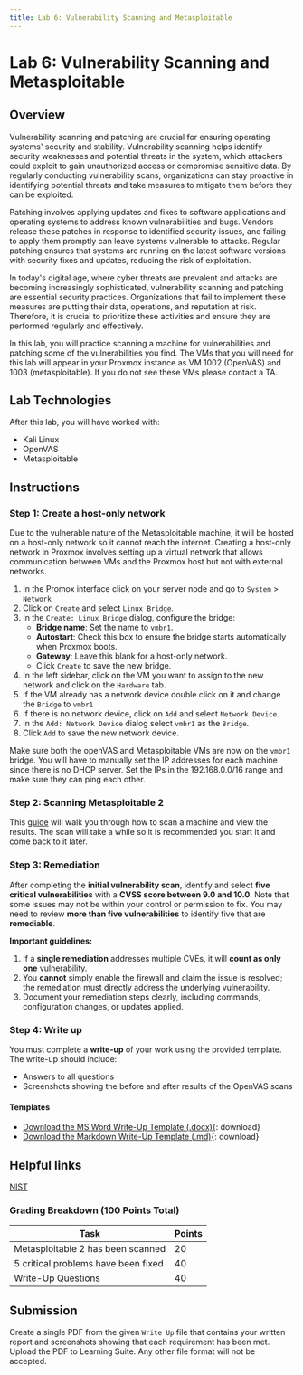 ```yaml
---
title: Lab 6: Vulnerability Scanning and Metasploitable
---
```


# Lab 6: Vulnerability Scanning and Metasploitable

## Overview

Vulnerability scanning and patching are crucial for ensuring operating systems' security and stability. Vulnerability scanning helps identify security weaknesses and potential threats in the system, which attackers could exploit to gain unauthorized access or compromise sensitive data. By regularly conducting vulnerability scans, organizations can stay proactive in identifying potential threats and take measures to mitigate them before they can be exploited.

Patching involves applying updates and fixes to software applications and operating systems to address known vulnerabilities and bugs. Vendors release these patches in response to identified security issues, and failing to apply them promptly can leave systems vulnerable to attacks. Regular patching ensures that systems are running on the latest software versions with security fixes and updates, reducing the risk of exploitation.

In today's digital age, where cyber threats are prevalent and attacks are becoming increasingly sophisticated, vulnerability scanning and patching are essential security practices. Organizations that fail to implement these measures are putting their data, operations, and reputation at risk. Therefore, it is crucial to prioritize these activities and ensure they are performed regularly and effectively.

In this lab, you will practice scanning a machine for vulnerabilities and patching some of the vulnerabilities you find. The VMs that you will need for this lab will appear in your Proxmox instance as VM 1002 (OpenVAS) and 1003 (metasploitable). If you do not see these VMs please contact a TA.

## Lab Technologies

After this lab, you will have worked with:

- Kali Linux
- OpenVAS
- Metasploitable

## Instructions

### Step 1: Create a host-only network

Due to the vulnerable nature of the Metasploitable machine, it will be hosted on a host-only network so it cannot reach the internet. Creating a host-only network in Proxmox involves setting up a virtual network that allows communication between VMs and the Proxmox host but not with external networks. 

1. In the Promox interface click on your server node and go to `System` > `Network`
1. Click on `Create` and select `Linux Bridge`.
1. In the `Create: Linux Bridge` dialog, configure the bridge:
    - **Bridge name**: Set the name to `vmbr1`.
    - **Autostart**: Check this box to ensure the bridge starts automatically when Proxmox boots.
    - **Gateway**: Leave this blank for a host-only network.
    - Click `Create` to save the new bridge.
1. In the left sidebar, click on the VM you want to assign to the new network and click on the `Hardware` tab.
1. If the VM already has a network device double click on it and change the `Bridge` to `vmbr1`
1. If there is no network device, click on `Add` and select `Network Device`.
1. In the `Add: Network Device` dialog select `vmbr1` as the `Bridge`.
1. Click `Add` to save the new network device.

Make sure both the openVAS and Metasploitable VMs are now on the `vmbr1` bridge. You will have to manually set the IP addresses for each machine since there is no DHCP server. Set the IPs in the 192.168.0.0/16 range and make sure they can ping each other. 


### Step 2: Scanning Metasploitable 2

This [guide](https://www.hackingtutorials.org/scanning-tutorials/vulnerability-scanning-openvas-9-0-part-2/) will walk you through how to scan a machine and view the results. The scan will take a while so it is recommended you start it and come back to it later. 

### Step 3: Remediation

After completing the **initial vulnerability scan**, identify and select **five critical vulnerabilities** with a **CVSS score between 9.0 and 10.0**. Note that some issues may not be within your control or permission to fix. You may need to review **more than five vulnerabilities** to identify five that are **remediable**.

**Important guidelines:**

1. If a **single remediation** addresses multiple CVEs, it will **count as only one** vulnerability.
1. You **cannot** simply enable the firewall and claim the issue is resolved; the remediation must directly address the underlying vulnerability.
1. Document your remediation steps clearly, including commands, configuration changes, or updates applied.

### Step 4: Write up

You must complete a **write-up** of your work using the provided template. The write-up should include:

- Answers to all questions
- Screenshots showing the before and after results of the OpenVAS scans


#### Templates

- [Download the MS Word Write-Up Template (.docx)](Lab-6-writeup-template.docx){: download}
- [Download the Markdown Write-Up Template (.md)](Lab-6-writeup-template.md){: download}


## Helpful links  

[NIST](https://nvd.nist.gov/vuln/search)

<div style="page-break-after: always"></div>

### Grading Breakdown (100 Points Total)


| **Task**                             | **Points** |
| ------------------------------------ | ---------- |
| Metasploitable 2 has been scanned    | 20         |
| 5 critical problems have been fixed  | 40         |
| Write-Up Questions                   | 40         |             


## Submission
Create a single PDF from the given `Write Up` file that contains your written report and screenshots showing that each requirement has been met. Upload the PDF to Learning Suite. Any other file format will not be accepted.